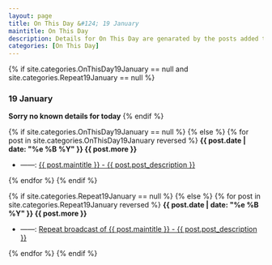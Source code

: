 ```yaml
---
layout: page
title: On This Day &#124; 19 January
maintitle: On This Day
description: Details for On This Day are genarated by the posts added to the website so the content is subject to changes/updates over time.
categories: [On This Day]
---
```


{% if site.categories.OnThisDay19January == null and site.categories.Repeat19January == null %}
<h3>19 January</h3>
<strong>Sorry no known details for today</strong>
{% endif %}

{% if site.categories.OnThisDay19January == null %}
{% else %}
{% for post in site.categories.OnThisDay19January reversed %}
<strong>{{ post.date | date: "%e %B %Y" }} {{ post.more }}</strong>
<ul>
<li> ——: <a href="{{ post.url }}">{{ post.maintitle }} - {{ post.post_description }}</a></li>
</ul>
{% endfor %}
{% endif %}

{% if site.categories.Repeat19January == null %}
{% else %}
{% for post in site.categories.Repeat19January reversed %}
<strong>{{ post.date | date: "%e %B %Y" }} {{ post.more }}</strong>
<ul>
<li> ——: <a href="{{ post.url }}">Repeat broadcast of {{ post.maintitle }} - {{ post.post_description }}</a></li>
</ul>
{% endfor %}
{% endif %}

